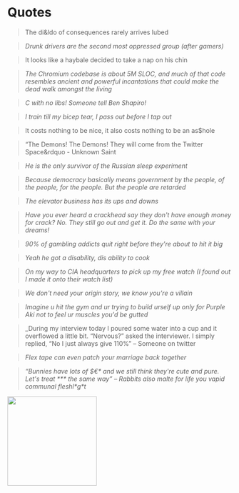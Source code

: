 # Quotes

> The di&amp;ldo of consequences rarely arrives lubed

> _Drunk drivers are the second most oppressed group (after gamers)_

> It looks like a haybale decided to take a nap on his chin

> _The Chromium codebase is about 5M SLOC, and much of that code resembles ancient and powerful incantations that could make the dead walk amongst the living_

> _C with no libs! Someone tell Ben Shapiro!_

> _I train till my bicep tear, I pass out before I tap out_

> It costs nothing to be nice, it also costs nothing to be an as$hole

> &ldquo;The Demons! The Demons! They will come from the Twitter Space&rdquo - Unknown Saint

> _He is the only survivor of the Russian sleep experiment_

> _Because democracy basically means government by the people, of the people, for the people. But the people are retarded_

> _The elevator business has its ups and downs_

> _Have you ever heard a crackhead say they don&apos;t have enough money for crack? No. They still go out and get it. Do the same with your dreams!_

> _90% of gambling addicts quit right before they're about to hit it big_

> _Yeah he got a disability, dis ability to cook_

> _On my way to CIA headquarters to pick up my free watch (I found out I made it onto their watch list)_

> _We don't need your origin story, we know you're a villain_

> _Imagine u hit the gym and ur trying to build urself up only for Purple Aki not to feel ur muscles you'd be gutted_

> _During my interview today I poured some water into a cup and it overflowed a little bit. &ldquo;Nervous?&rdquo; asked the interviewer. I simply replied, &ldquo;No I just always give 110&#37;&rdquo; &ndash; Someone on twitter

> _Flex tape can even patch your marriage back together_

> _&ldquo;Bunnies have lots of &dollar;&euro;&ast; and we still think they're cute and pure. Let's treat &ast;&ast;&ast; the same way&rdquo; &ndash; Rabbits also malte for life you vapid communal fleshl&ast;g&ast;t_



<img src=".pix/mom_text.webp" style="width: 200px; height: auto;">

